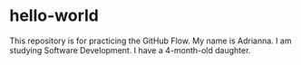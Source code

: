 # hello-world
This repository is for practicing the GitHub Flow.
My name is Adrianna. I am studying Software Development. I have a 4-month-old daughter.
